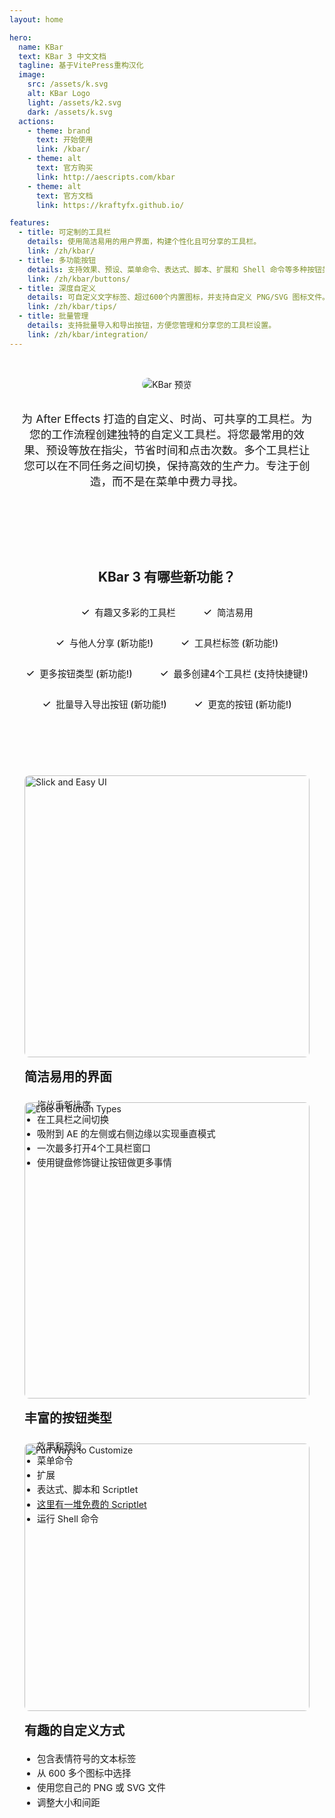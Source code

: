 ```yaml
---
layout: home

hero:
  name: KBar
  text: KBar 3 中文文档
  tagline: 基于VitePress重构汉化
  image:
    src: /assets/k.svg
    alt: KBar Logo
    light: /assets/k2.svg
    dark: /assets/k.svg
  actions:
    - theme: brand
      text: 开始使用
      link: /kbar/
    - theme: alt
      text: 官方购买
      link: http://aescripts.com/kbar
    - theme: alt
      text: 官方文档
      link: https://kraftyfx.github.io/

features:
  - title: 可定制的工具栏
    details: 使用简洁易用的用户界面，构建个性化且可分享的工具栏。
    link: /zh/kbar/
  - title: 多功能按钮
    details: 支持效果、预设、菜单命令、表达式、脚本、扩展和 Shell 命令等多种按钮类型。
    link: /zh/kbar/buttons/
  - title: 深度自定义
    details: 可自定义文字标签、超过600个内置图标，并支持自定义 PNG/SVG 图标文件。
    link: /zh/kbar/tips/
  - title: 批量管理
    details: 支持批量导入和导出按钮，方便您管理和分享您的工具栏设置。
    link: /zh/kbar/integration/
---
```


<div style="text-align: center; padding: 2rem 1rem;">
  <img src="/assets/预览.png" alt="KBar 预览" style="border-radius: 12px; border: 1px solid var(--vp-c-divider); max-width: 100%;">
  <p style="font-size: 1.1rem; color: var(--vp-c-text-2); max-width: 800px; margin: 2rem auto;">
    为 After Effects 打造的自定义、时尚、可共享的工具栏。为您的工作流程创建独特的自定义工具栏。将您最常用的效果、预设等放在指尖，节省时间和点击次数。多个工具栏让您可以在不同任务之间切换，保持高效的生产力。专注于创造，而不是在菜单中费力寻找。
  </p>
</div>

<div style="text-align: center; padding: 2rem 0;">
  <h2>KBar 3 有哪些新功能？</h2>
  <div class="feature-pills">
    <span><span class="icon">✓</span> 有趣又多彩的工具栏</span>
    <span><span class="icon">✓</span> 简洁易用</span>
    <span><span class="icon">✓</span> 与他人分享 (新功能!)</span>
    <span><span class="icon">✓</span> 工具栏标签 (新功能!)</span>
    <span><span class="icon">✓</span> 更多按钮类型 (新功能!)</span>
    <span><span class="icon">✓</span> 最多创建4个工具栏 (支持快捷键!)</span>
    <span><span class="icon">✓</span> 批量导入导出按钮 (新功能!)</span>
    <span><span class="icon">✓</span> 更宽的按钮 (新功能!)</span>
  </div>
</div>

<div class="card-grid">
  <div class="card">
    <img src="/assets/Slick and Easy UI.gif" alt="Slick and Easy UI">
    <h3>简洁易用的界面</h3>
    <ul>
      <li>拖放重新排序</li>
      <li>在工具栏之间切换</li>
      <li>吸附到 AE 的左侧或右侧边缘以实现垂直模式</li>
      <li>一次最多打开4个工具栏窗口</li>
      <li>使用键盘修饰键让按钮做更多事情</li>
    </ul>
  </div>
  <div class="card">
    <img src="/assets/Lots of Button Types.gif" alt="Lots of Button Types">
    <h3>丰富的按钮类型</h3>
    <ul>
      <li>效果和预设</li>
      <li>菜单命令</li>
      <li>扩展</li>
      <li>表达式、脚本和 Scriptlet</li>
      <li><a href="https://gist.github.com/search?q=%23KBar+%23AfterEffects&ref=searchresults" target="_blank">这里有一堆免费的 Scriptlet</a></li>
      <li>运行 Shell 命令</li>
    </ul>
  </div>
  <div class="card">
    <img src="/assets/Fun ways to customize.png" alt="Fun Ways to Customize">
    <h3>有趣的自定义方式</h3>
    <ul>
      <li>包含表情符号的文本标签</li>
      <li>从 600 多个图标中选择</li>
      <li>使用您自己的 PNG 或 SVG 文件</li>
      <li>调整大小和间距</li>
    </ul>
  </div>
</div>

<style>
.feature-pills {
  display: flex;
  flex-wrap: wrap;
  justify-content: center;
  gap: 0.75rem;
  margin-top: 1.5rem;
}
.feature-pills span {
  background-color: var(--vp-c-bg-soft);
  padding: 0.5rem 1rem;
  border-radius: 999px;
  font-size: 0.9rem;
  font-weight: 500;
  display: flex;
  align-items: center;
  gap: 0.5rem;
}
.feature-pills .icon {
  color: var(--vp-c-brand-1);
  font-size: 1.1em;
  background: none;
  padding: 0;
}

.card-grid {
  display: grid;
  grid-template-columns: repeat(auto-fit, minmax(300px, 1fr));
  gap: 1.5rem;
  margin-top: 2.5rem;
}
.card {
  border: 1px solid var(--vp-c-divider);
  border-radius: 12px;
  padding: 1.5rem;
  background-color: var(--vp-c-bg-soft);
  transition: border-color 0.25s, background-color 0.25s;
}
.card:hover {
  border-color: var(--vp-c-brand-1);
}
.card img {
  width: 100%;
  border-radius: 8px;
  margin-bottom: 1rem;
  aspect-ratio: 16 / 9;
  object-fit: cover;
}
.card h3 {
  margin-top: 0;
  font-size: 1.25rem;
  font-weight: 600;
}
.card ul {
  padding-left: 1.25rem;
  color: var(--vp-c-text-2);
  font-size: 0.9rem;
  line-height: 1.6;
}

/* Hero image styles */
:root {
  --vp-home-hero-image-width: 160px;
  --vp-home-hero-image-height: 160px;
}

@media (min-width: 640px) {
  :root {
    --vp-home-hero-image-width: 200px;
    --vp-home-hero-image-height: 200px;
  }
}

@media (min-width: 960px) {
  :root {
    --vp-home-hero-image-width: 280px;
    --vp-home-hero-image-height: 280px;
  }
}
</style>
